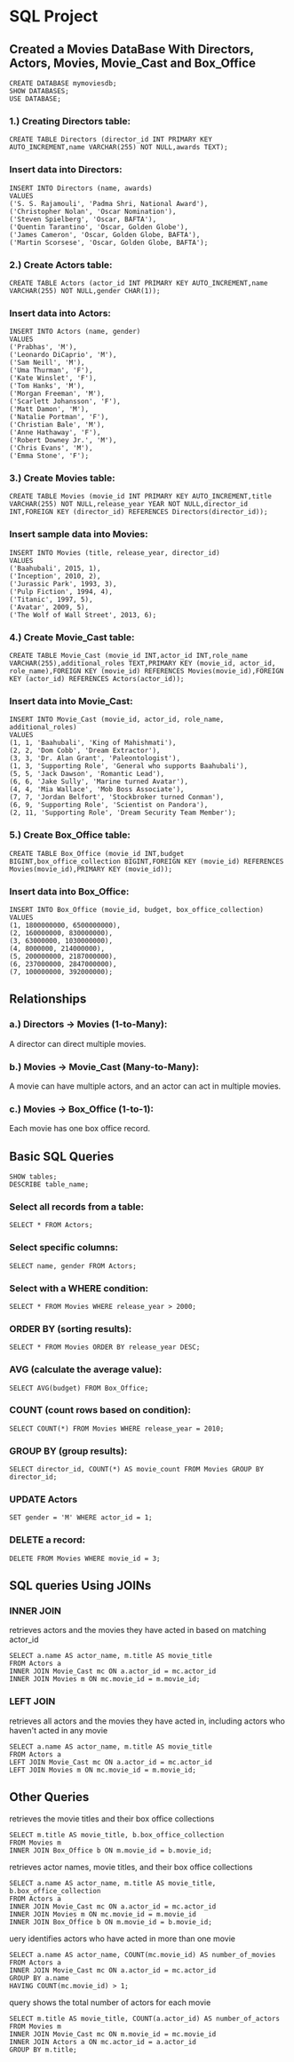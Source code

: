 # SQL Project

## Created a Movies DataBase With Directors, Actors, Movies, Movie_Cast and Box_Office

```
CREATE DATABASE mymoviesdb;
SHOW DATABASES;
USE DATABASE;
```

### 1.) Creating Directors table:
```
CREATE TABLE Directors (director_id INT PRIMARY KEY AUTO_INCREMENT,name VARCHAR(255) NOT NULL,awards TEXT);
```

### Insert data into Directors:
```
INSERT INTO Directors (name, awards)
VALUES 
('S. S. Rajamouli', 'Padma Shri, National Award'),
('Christopher Nolan', 'Oscar Nomination'),
('Steven Spielberg', 'Oscar, BAFTA'),
('Quentin Tarantino', 'Oscar, Golden Globe'),
('James Cameron', 'Oscar, Golden Globe, BAFTA'),
('Martin Scorsese', 'Oscar, Golden Globe, BAFTA');
```

### 2.) Create Actors table:
```
CREATE TABLE Actors (actor_id INT PRIMARY KEY AUTO_INCREMENT,name VARCHAR(255) NOT NULL,gender CHAR(1));
```

### Insert data into Actors:
```
INSERT INTO Actors (name, gender)
VALUES 
('Prabhas', 'M'),
('Leonardo DiCaprio', 'M'),
('Sam Neill', 'M'),
('Uma Thurman', 'F'),
('Kate Winslet', 'F'),
('Tom Hanks', 'M'),
('Morgan Freeman', 'M'),
('Scarlett Johansson', 'F'),
('Matt Damon', 'M'),
('Natalie Portman', 'F'),
('Christian Bale', 'M'),
('Anne Hathaway', 'F'),
('Robert Downey Jr.', 'M'),
('Chris Evans', 'M'),
('Emma Stone', 'F');
```

### 3.) Create Movies table:
```
CREATE TABLE Movies (movie_id INT PRIMARY KEY AUTO_INCREMENT,title VARCHAR(255) NOT NULL,release_year YEAR NOT NULL,director_id INT,FOREIGN KEY (director_id) REFERENCES Directors(director_id));
```

### Insert sample data into Movies:
```
INSERT INTO Movies (title, release_year, director_id)
VALUES 
('Baahubali', 2015, 1),
('Inception', 2010, 2),
('Jurassic Park', 1993, 3),
('Pulp Fiction', 1994, 4),
('Titanic', 1997, 5),
('Avatar', 2009, 5),
('The Wolf of Wall Street', 2013, 6);
```

### 4.) Create Movie_Cast table:
```
CREATE TABLE Movie_Cast (movie_id INT,actor_id INT,role_name VARCHAR(255),additional_roles TEXT,PRIMARY KEY (movie_id, actor_id, role_name),FOREIGN KEY (movie_id) REFERENCES Movies(movie_id),FOREIGN KEY (actor_id) REFERENCES Actors(actor_id));
```

### Insert data into Movie_Cast:
```
INSERT INTO Movie_Cast (movie_id, actor_id, role_name, additional_roles)
VALUES 
(1, 1, 'Baahubali', 'King of Mahishmati'),
(2, 2, 'Dom Cobb', 'Dream Extractor'),
(3, 3, 'Dr. Alan Grant', 'Paleontologist'),
(1, 3, 'Supporting Role', 'General who supports Baahubali'),
(5, 5, 'Jack Dawson', 'Romantic Lead'),
(6, 6, 'Jake Sully', 'Marine turned Avatar'),
(4, 4, 'Mia Wallace', 'Mob Boss Associate'),
(7, 7, 'Jordan Belfort', 'Stockbroker turned Conman'),
(6, 9, 'Supporting Role', 'Scientist on Pandora'),
(2, 11, 'Supporting Role', 'Dream Security Team Member');
```

### 5.) Create Box_Office table:
```
CREATE TABLE Box_Office (movie_id INT,budget BIGINT,box_office_collection BIGINT,FOREIGN KEY (movie_id) REFERENCES Movies(movie_id),PRIMARY KEY (movie_id));
```

### Insert data into Box_Office:
```
INSERT INTO Box_Office (movie_id, budget, box_office_collection)
VALUES 
(1, 1800000000, 6500000000),
(2, 160000000, 830000000),
(3, 63000000, 1030000000),
(4, 8000000, 214000000),
(5, 200000000, 2187000000),
(6, 237000000, 2847000000),
(7, 100000000, 392000000);
```


## Relationships

### a.) Directors → Movies (1-to-Many):
A director can direct multiple movies.

### b.) Movies → Movie_Cast (Many-to-Many):
A movie can have multiple actors, and an actor can act in multiple movies.

### c.) Movies → Box_Office (1-to-1):
Each movie has one box office record.


##  Basic SQL Queries

```
SHOW tables;
DESCRIBE table_name;
```

### Select all records from a table:
```
SELECT * FROM Actors;
```

### Select specific columns:
```
SELECT name, gender FROM Actors;
```

### Select with a WHERE condition:
```
SELECT * FROM Movies WHERE release_year > 2000;
```

### ORDER BY (sorting results):
```
SELECT * FROM Movies ORDER BY release_year DESC;
```

### AVG (calculate the average value):
```
SELECT AVG(budget) FROM Box_Office;
```

### COUNT (count rows based on condition):
```
SELECT COUNT(*) FROM Movies WHERE release_year = 2010;
```

### GROUP BY (group results):
```
SELECT director_id, COUNT(*) AS movie_count FROM Movies GROUP BY director_id;
```

### UPDATE Actors
```
SET gender = 'M' WHERE actor_id = 1;
```

### DELETE a record:
```
DELETE FROM Movies WHERE movie_id = 3;
```

## SQL queries Using JOINs

### INNER JOIN 
retrieves actors and the movies they have acted in based on matching actor_id
```
SELECT a.name AS actor_name, m.title AS movie_title
FROM Actors a
INNER JOIN Movie_Cast mc ON a.actor_id = mc.actor_id
INNER JOIN Movies m ON mc.movie_id = m.movie_id;
```

### LEFT JOIN
retrieves all actors and the movies they have acted in, including actors who haven't acted in any movie
```
SELECT a.name AS actor_name, m.title AS movie_title
FROM Actors a
LEFT JOIN Movie_Cast mc ON a.actor_id = mc.actor_id
LEFT JOIN Movies m ON mc.movie_id = m.movie_id;
```

## Other Queries

retrieves the movie titles and their box office collections
```
SELECT m.title AS movie_title, b.box_office_collection
FROM Movies m
INNER JOIN Box_Office b ON m.movie_id = b.movie_id;
```

retrieves actor names, movie titles, and their box office collections
```
SELECT a.name AS actor_name, m.title AS movie_title, b.box_office_collection
FROM Actors a
INNER JOIN Movie_Cast mc ON a.actor_id = mc.actor_id
INNER JOIN Movies m ON mc.movie_id = m.movie_id
INNER JOIN Box_Office b ON m.movie_id = b.movie_id;
```
uery identifies actors who have acted in more than one movie
```
SELECT a.name AS actor_name, COUNT(mc.movie_id) AS number_of_movies
FROM Actors a
INNER JOIN Movie_Cast mc ON a.actor_id = mc.actor_id
GROUP BY a.name
HAVING COUNT(mc.movie_id) > 1;
```

query shows the total number of actors for each movie
```
SELECT m.title AS movie_title, COUNT(a.actor_id) AS number_of_actors
FROM Movies m
INNER JOIN Movie_Cast mc ON m.movie_id = mc.movie_id
INNER JOIN Actors a ON mc.actor_id = a.actor_id
GROUP BY m.title;
```






